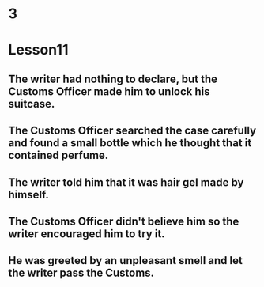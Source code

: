 # 3
# Lesson11
## The writer had nothing to declare, but the Customs Officer made him to unlock his suitcase.
## The Customs Officer searched the case carefully and found a small bottle which he thought that it contained perfume.
## The writer told him that it was hair gel made by himself.
## The Customs Officer didn't believe him so the writer encouraged him to try it.
## He was greeted by an unpleasant smell and let the writer pass the Customs.